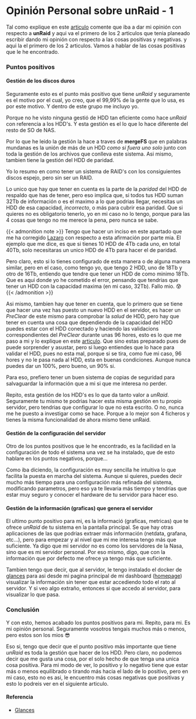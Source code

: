 # Opinión Personal sobre unRaid - 1

Tal como explique en este [articulo](/2024-06-05-opinion-unraid) comente que iba a dar mi opinión con respecto a **unRaid** y aqui va el primero de los 2 articulos que tenia planeado escribir dando mi opinión con respecto a las cosas positivas y negativas.  y aqui la el primero de los 2 articulos. Vamos a hablar de las cosas positivas que le he encontrado.

<!--more-->

### Puntos positivos

#### Gestión de los discos duros
Seguramente esto es el punto más positivo que tiene *unRaid* y seguramente es el motivo por el cual, yo creo, que el 99,99% de la gente que lo usa, es por este motivo. Y dentro de este grupo me incluyo yo. 

Porque no he visto ninguna gestió de HDD tan eficiente como hace *unRaid* con referencia a los HDD's. Y esta gestión es el lo que lo hace diferente del resto de SO de NAS.

Por lo que he leido la gestión la hace a traves de **mergeFS** que en palabras mundanas es la unión de más de un HDD *como si fuera uno solo* junto con toda la gestión de los archivos que conlleva este sistema. Asi mismo, tambien tiene la gestión del HDD de paridad.

Yo lo resumo en como tener un sistema de RAID's con los consiguientes discos espejo, pero sin ser un RAID.

Lo unico que hay que tener en cuenta es la parte de la *paridad* del HDD de respaldo que has de tener, pero eso implica que, si todos tus HDD suman 32Tb de información o es el maximo a lo que podrias llegar, necesitas un HDD de esa capacidad, *incorrecto*, o más para cubrir esa paridad. Que si quieres no es obligatorio tenerlo, yo en mi caso no lo tengo, porque para las 4 cosas que tengo no me merece la pena, pero nunca se sabe.

{{< admonition note >}}
Tengo que hacer un inciso en este apartado que me ha corregido [Lazaro](https://elblogdelazaro.org) con respecto a esta afirmación por parte mia. El ejemplo que me dice, es que si tienes 10 HDD de 4Tb cada uno, en total 40Tb, solo necesitaras un unico HDD de 4Tb para hacer el de paridad. 

Pero claro, esto si lo tienes configurado de esta manera o de alguna manera similar, pero en el caso, como tengo yo, que tengo 2 HDD, uno de 18Tb y otro de 16Tb, entiendo que tendre que tener un HDD de como minimo 18Tb. Que es aqui donde yo he cometido el error, pensando que tendrias que tener un HDD con la capacidad maxima (en mi caso, 32Tb). Fallo mio. 😰
{{< /admonition >}}

Asi mismo, tambien hay que tener en cuenta, que lo primero que se tiene que hacer una vez has puesto un nuevo HDD en el servidor, es hacer un *PreClear* de este mismo para comprobar la *salud* de HDD, pero hay que tener en cuenta una cosa que dependiendo de la capacidad del HDD puedes estar con el HDD conectado y haciendo las validacions correspondientes del *PreClear* durante unas 96 hores, esto es lo que me paso a mi y lo explique en este [articulo](/2024-03-07-cambiando-unraid). Que sino estas preparado pues de puede sorprender y asustar, pero si luego entiendes que lo hace para validar el HDD, pues no esta mal, porque si se tira, como fue mi caso, 96 hores y no le pasa nada al HDD, esta en buenas condiciones. Aunque nunca puedes dar un 100%, pero bueno, un 90% si.

Para eso, prefiero tener un buen sistema de copias de seguridad para salvaguardar la información que a mi si que me interesa no perder.

Repito, esta gestión de los HDD's es lo que da tanto valor a *unRaid*. Seguramente tu mismo te podrias hacer esta misma gestión en tu propio servidor, pero tendrias que configurar lo que no esta escrito. O no, nunca me he puesto a investigar como se hace. Porque a lo mejor son 4 ficheros y tienes la misma funcionalidad de ahora mismo tiene unRaid.

#### Gestión de la configuración del servidor
Otro de los puntos positivos que le he encontrado, es la facilidad en la configuración de todo el sistema una vez se ha instalado, que de esto hablare en los puntos negativos, porque...

Como iba diciendo, la configuración es muy sencilla he intuitiva lo que facilita la puesta en marcha del sistema. Aunque si quieres, puedes decir mucho más tiempo para una configuración más refinada del sistema, modificando parametros, pero eso ya te llevaria más tiempo y tendrias que estar muy seguro y conocer el hardware de tu servidor para hacer eso.

#### Gestión de la información (graficas) que genera el servidor
El ultimo punto positivo para mi, es la informació (graficas, metricas) que te ofrece *unRaid* de tu sistema en la pantalla principal. Se que hay otras aplicaciones de las que podrias extraer más información (netdata, grafana, etc...), pero para empezar y al nivel que mi me interesa tengo más que suficiente. Ya digo que mi servidor no es como los servidores de la Nasa, sino que es mi servidor personal. Por eso mismo, digo, que con la información que por defecto me ofrece ya tengo más que suficiente.

Tambien tengo que decir, que al servidor, le tengo instalado el docker de [glances](https://nicolargo.github.io/glances) para asi desde mi pagina principal de mi dashboard ([homepage](/2024-06-03-usando-homepage-2)) visualizar la información sin tener que estar accediendo todo el rato al servidor. Y si veo algo extraño, entonces si que accedo al servidor, para visualizar lo que pasa.

### Conclusión
Y con esto, hemos acabado los puntos positivos para mi. Repito, para mi. Es mi opinión personal. Seguramente vosotros tengais muchos más o menos, pero estos son los mios 😎

Eso si, tengo que decir que el punto positivo más importante que tiene *unRaid* es toda la gestión que hacer de los HDD. Pero claro, no podemos decir que me gusta una cosa, por el solo hecho de que tenga una unica cosa positiva. Para mi modo de ver, lo positivo y lo negativo tiene que estar más o menos equilibrado o tirando más hacia el lado de lo positivo, pero en mi caso, esto no es asi, le encuentro más cosas negativas que positivas y esto lo podreis ver en el siguiente articulo.
#### Referencia
- [Glances](https://nicolargo.github.io/glances)

